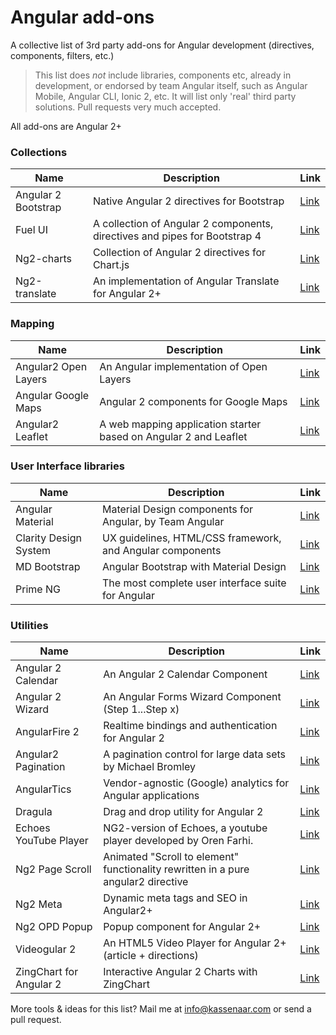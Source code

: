 # Angular add-ons

A collective list of 3rd party add-ons for Angular development (directives, components, filters, etc.)

> This list does *not* include libraries, components etc, already in development, or endorsed by team Angular itself, 
   such as Angular Mobile, Angular CLI, Ionic 2, etc. It will list only 'real' third party solutions. 
   Pull requests very much accepted.

All add-ons are Angular 2+

### Collections
| Name | Description | Link |
|---|---|---|
| Angular 2 Bootstrap | Native Angular 2 directives for Bootstrap | [Link](http://valor-software.com/ng2-bootstrap/#/)|
| Fuel UI | A collection of Angular 2 components, directives and pipes for Bootstrap 4 | [Link](http://fuelinteractive.github.io/fuel-ui/)|
| Ng2-charts | Collection of Angular 2  directives for Chart.js | [Link](http://valor-software.com/ng2-charts/)|
| Ng2-translate | An implementation of Angular Translate for Angular 2+ | [Link](https://www.npmjs.com/package/ng2-translate)|

### Mapping
| Name | Description | Link |
|---|---|---|
| Angular2 Open Layers | An Angular implementation of Open Layers | [Link](https://www.npmjs.com/package/angular2-openlayers)|
| Angular Google Maps | Angular 2 components for Google Maps | [Link](https://angular-maps.com/)|
| Angular2 Leaflet | A web mapping application starter based on Angular 2 and Leaflet | [Link](https://github.com/haoliangyu/angular2-leaflet-starter)|

### User Interface libraries
| Name | Description | Link |
|---|---|---|
| Angular Material | Material Design components for Angular, by Team Angular | [Link](https://material.angular.io/)|
| Clarity Design System | UX guidelines, HTML/CSS framework, and Angular components | [Link](https://vmware.github.io/clarity/)|
| MD Bootstrap | Angular Bootstrap with Material Design | [Link](https://mdbootstrap.com/angular/)|
| Prime NG | The most complete user interface suite for Angular | [Link](https://www.primefaces.org/primeng/#/)|

### Utilities
| Name | Description | Link |
|---|---|---|
| Angular 2 Calendar | An Angular 2 Calendar Component | [Link](https://mattlewis92.github.io/angular2-calendar/demo/)|
| Angular 2 Wizard | An Angular Forms Wizard Component (Step 1...Step x) | [Link](https://www.npmjs.com/package/angular2-wizard)|
| AngularFire 2| Realtime bindings and authentication for Angular 2 | [Link](https://angularfire2.com/api/)|
| Angular2 Pagination | A pagination control for large data sets by Michael Bromley | [Link](http://michaelbromley.github.io/ng2-pagination/)|
| AngularTics | Vendor-agnostic (Google) analytics for Angular applications| [Link](https://github.com/angulartics/angulartics2)|
| Dragula | Drag and drop utility for Angular 2 | [Link](https://github.com/valor-software/ng2-dragula)|
| Echoes YouTube Player | NG2-version of Echoes, a youtube player developed by Oren Farhi.| [Link](https://github.com/orizens/echoes-ng2)|
| Ng2 Page Scroll | Animated "Scroll to element" functionality rewritten in a pure angular2 directive |[Link](https://github.com/Nolanus/ng2-page-scroll)|
| Ng2 Meta | Dynamic meta tags and SEO in Angular2+ | [Link](https://github.com/vinaygopinath/ng2-meta)|
| Ng2 OPD Popup |Popup component for Angular 2+ | [Link](https://www.npmjs.com/package/ng2-opd-popup)|
| Videogular 2 | An HTML5 Video Player for Angular 2+ (article + directions) | [Link](https://www.toptal.com/angular-js/angular-video-player-videogular)|
| ZingChart for Angular 2 | Interactive Angular 2 Charts with ZingChart | [Link](https://scotch.io/tutorials/interactive-angular-2-charts-with-zingchart)|

More tools & ideas for this list? Mail me at info@kassenaar.com or send a pull request.